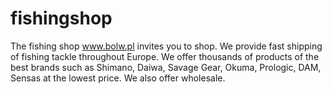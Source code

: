 # fishingshop
The fishing shop www.bolw.pl invites you to shop. We provide fast shipping of fishing tackle throughout Europe. We offer thousands of products of the best brands such as Shimano, Daiwa, Savage Gear, Okuma, Prologic, DAM, Sensas at the lowest price. We also offer wholesale.
